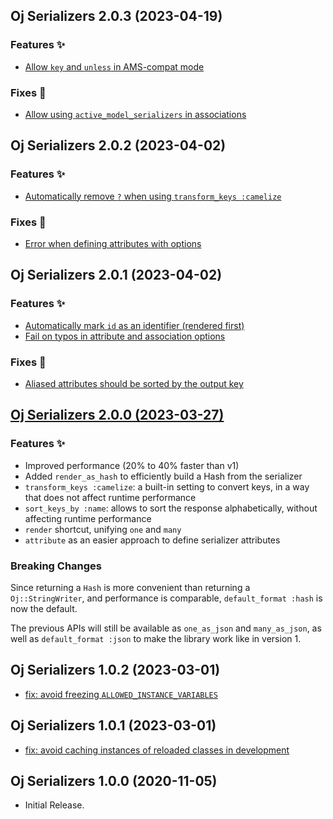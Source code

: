 ## Oj Serializers 2.0.3 (2023-04-19)

### Features ✨

- [Allow `key` and `unless` in AMS-compat mode](https://github.com/ElMassimo/oj_serializers/commit/5050710e199651cc2c0e9d9d6395f2c2ac9b1875)

### Fixes 🐞

- [Allow using `active_model_serializers` in associations](https://github.com/ElMassimo/oj_serializers/commit/501ed4014b564e6f103d2f52d15832fe6706d6a8)

## Oj Serializers 2.0.2 (2023-04-02)

### Features ✨

- [Automatically remove `?` when using `transform_keys :camelize`](https://github.com/ElMassimo/oj_serializers/commit/79758a0)

### Fixes 🐞

- [Error when defining attributes with options](https://github.com/ElMassimo/oj_serializers/commit/680ab47)

## Oj Serializers 2.0.1 (2023-04-02)

### Features ✨

- [Automatically mark `id` as an identifier (rendered first)](https://github.com/ElMassimo/oj_serializers/commit/c4c6de7)
- [Fail on typos in attribute and association options](https://github.com/ElMassimo/oj_serializers/commit/afd80ac)

### Fixes 🐞

- [Aliased attributes should be sorted by the output key](https://github.com/ElMassimo/oj_serializers/commit/fc6f4c1)

## [Oj Serializers 2.0.0 (2023-03-27)](https://github.com/ElMassimo/oj_serializers/pull/9)

### Features ✨

- Improved performance (20% to 40% faster than v1)
- Added `render_as_hash` to efficiently build a Hash from the serializer
- `transform_keys :camelize`: a built-in setting to convert keys, in a way that does not affect runtime performance
- `sort_keys_by :name`: allows to sort the response alphabetically, without affecting runtime performance
- `render` shortcut, unifying `one` and `many`
- `attribute` as an easier approach to define serializer attributes

### Breaking Changes

Since returning a `Hash` is more convenient than returning a `Oj::StringWriter`, and performance is comparable, `default_format :hash` is now the default.

The previous APIs will still be available as `one_as_json` and `many_as_json`, as well as `default_format :json` to make the library work like in version 1.

## Oj Serializers 1.0.2 (2023-03-01) ##

*   [fix: avoid freezing `ALLOWED_INSTANCE_VARIABLES`](https://github.com/ElMassimo/oj_serializers/commit/ade0302)


## Oj Serializers 1.0.1 (2023-03-01) ##

*   [fix: avoid caching instances of reloaded classes in development](https://github.com/ElMassimo/oj_serializers/commit/0bd928d64d159926acf6b4d57e3f08b12f6931ce)


## Oj Serializers 1.0.0 (2020-11-05) ##

*   Initial Release.
